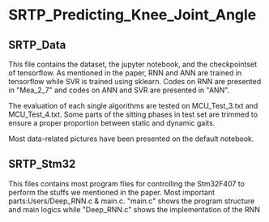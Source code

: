 # SRTP_Predicting_Knee_Joint_Angle

## SRTP_Data

This file contains the dataset, the jupyter notebook, and the checkpointset of tensorflow. As mentioned in the paper, RNN and ANN are trained in tensorflow while SVR is trained using sklearn. Codes on RNN are presented in "Mea_2_7" and codes on ANN and SVR are presented in "ANN".

The evaluation of each single algorithms are tested on MCU_Test_3.txt and MCU_Test_4.txt. Some parts of the sitting phases in test set are trimmed to ensure a proper proportion between static and dynamic gaits. 

Most data-related pictures have been presented on the default notebook.

## SRTP_Stm32

This files contains most program files for controlling the Stm32F407 to perform the stuffs we mentioned in the paper. Most important parts:Users/Deep_RNN.c & main.c. "main.c" shows the program structure and main logics while "Deep_RNN.c" shows the implementation of the RNN

